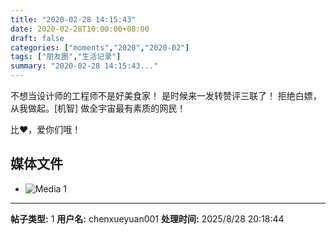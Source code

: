 ```yaml
---
title: "2020-02-28 14:15:43"
date: 2020-02-28T10:00:00+08:00
draft: false
categories: ["moments","2020","2020-02"]
tags: ["朋友圈","生活记录"]
summary: "2020-02-28 14:15:43..."
---
```


不想当设计师的工程师不是好美食家！
是时候来一发转赞评三联了！
拒绝白嫖，从我做起。[机智]
做全宇宙最有素质的网民！

比♥️，爱你们哦！

## 媒体文件

- ![Media 1](/Moments/photos/2020-02-28/202002281415430.jpg)

---

**帖子类型:** 1
**用户名:** chenxueyuan001
**处理时间:** 2025/8/28 20:18:44